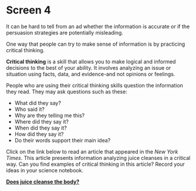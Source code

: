 # Screen 4

It can be hard to tell from an ad whether the information is accurate or if the persuasion strategies are potentially misleading. 

One way that people can try to make sense of information is by practicing critical thinking. 

**Critical thinking** is a skill that allows you to make logical and informed decisions to the best of your ability. It involves analyzing an issue or situation using facts, data, and evidence-and not opinions or feelings. 

People who are using their critical thinking skills question the information they read. They may ask questions such as these:

-  What did they say?
-  Who said it?
-  Why are they telling me this?
-  Where did they say it?
-  When did they say it?
-  How did they say it?
-  Do their words support their main idea? 

Click on the link below to read an article that appeared in the _New York Times_. This article presents information analyzing juice cleanses in a critical way. Can you find examples of critical thinking in this article? Record your ideas in your science notebook.

[**Does juice cleanse the body?**](https://www.nytimes.com/2016/04/21/health/juice-cleanse-toxin-misconception.html?_r=0)
